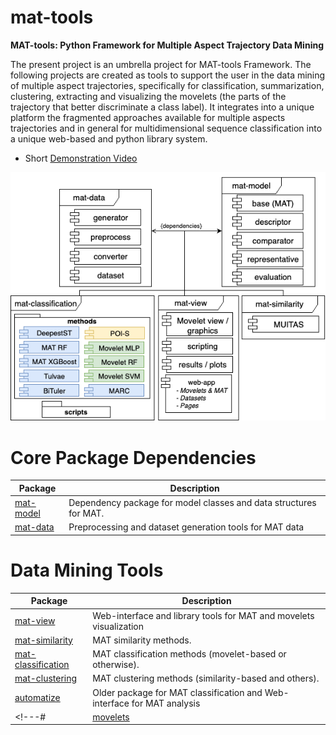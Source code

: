 # mat-tools

**MAT-tools: Python Framework for Multiple Aspect Trajectory Data Mining**

The present project is an umbrella project for MAT-tools Framework. The following projects are created as tools to support the user in the data mining of multiple aspect trajectories, specifically for classification, summarization, clustering, extracting and visualizing the movelets (the parts of the trajectory that better discriminate a class label). It integrates into a unique platform the fragmented approaches available for multiple aspects trajectories and in general for multidimensional sequence classification into a unique web-based and python library system.

- Short [Demonstration Video](https://youtu.be/HMymPh66Anc)

![MAT-Tools Diagram](https://github.com/mat-analysis/mat-tools/blob/main/MAT-Tools.png?raw=true) 

# Core Package Dependencies

| **Package**                                               | **Description**                                                                              |
|-----------------------------------------------------------|----------------------------------------------------------------------------------------------|
| [mat-model](https://github.com/mat-analysis/mat-model)       | Dependency package for model classes and data structures for MAT.                            |
| [mat-data](https://github.com/mat-analysis/mat-data)         | Preprocessing and dataset generation tools for MAT data                                      |

# Data Mining Tools

| **Package**                                               | **Description**                                                                              |
|-----------------------------------------------------------|----------------------------------------------------------------------------------------------|
| [mat-view](https://github.com/mat-analysis/mat-view)         | Web-interface and library tools for MAT and movelets visualization                           |
| [mat-similarity](https://github.com/mat-analysis/mat-similarity) | MAT similarity methods.                                     |
| [mat-classification](https://github.com/mat-analysis/mat-classification) | MAT classification methods (movelet-based or otherwise).                                     |
| [mat-clustering](https://github.com/mat-analysis/mat-clustering) | MAT clustering methods (similarity-based and others).                                     |
| [automatize](https://github.com/ttportela/automatize)     | Older package for MAT classification and Web-interface for MAT analysis  |
<!---# | [movelets](https://github.com/mat-analysis/movelets)         | MAT feature extraction methods (NEW methods based on movelets)                               |--->
